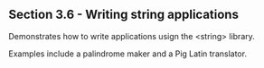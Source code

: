 Section 3.6 - Writing string applications
----------------------------------------- 

Demonstrates how to write applications usign the &lt;string&gt; library. 

Examples include a palindrome maker and a Pig Latin translator.